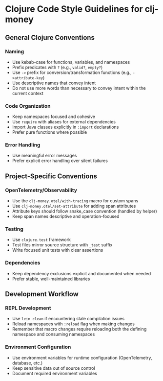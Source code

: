 # Clojure Code Style Guidelines for clj-money

## General Clojure Conventions

### Naming
- Use kebab-case for functions, variables, and namespaces
- Prefix predicates with `?` (e.g., `valid?`, `empty?`)
- Use `->` prefix for conversion/transformation functions (e.g., `->attribute-key`)
- Use descriptive names that convey intent
- Do not use more words than necessary to convey intent within the current context

### Code Organization
- Keep namespaces focused and cohesive
- Use `require` with aliases for external dependencies
- Import Java classes explicitly in `:import` declarations
- Prefer pure functions where possible

### Error Handling
- Use meaningful error messages
- Prefer explicit error handling over silent failures

## Project-Specific Conventions

### OpenTelemetry/Observability
- Use the `clj-money.otel/with-tracing` macro for custom spans
- Use `clj-money.otel/set-attribute` for adding span attributes
- Attribute keys should follow snake_case convention (handled by helper)
- Keep span names descriptive and operation-focused

### Testing
- Use `clojure.test` framework
- Test files mirror source structure with `_test` suffix
- Write focused unit tests with clear assertions

### Dependencies
- Keep dependency exclusions explicit and documented when needed
- Prefer stable, well-maintained libraries

## Development Workflow

### REPL Development
- Use `lein clean` if encountering stale compilation issues
- Reload namespaces with `:reload` flag when making changes
- Remember that macro changes require reloading both the defining namespace and consuming namespaces

### Environment Configuration
- Use environment variables for runtime configuration (OpenTelemetry, database, etc.)
- Keep sensitive data out of source control
- Document required environment variables
